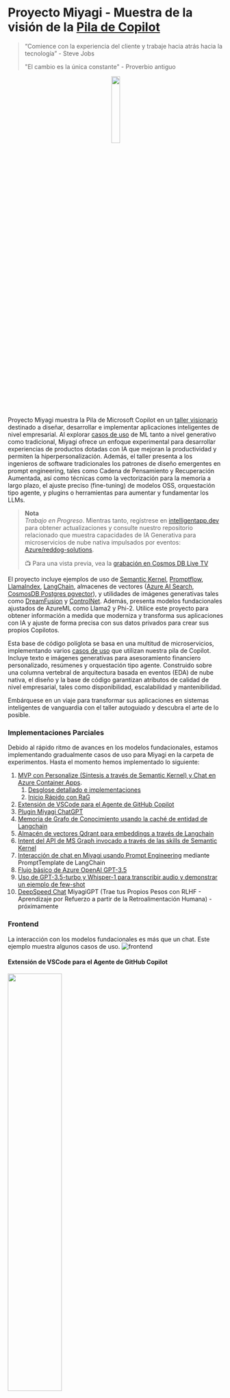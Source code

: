 # Proyecto Miyagi - Muestra de la visión de la [Pila de Copilot](https://learn.microsoft.com/en-us/semantic-kernel/overview/#semantic-kernel-is-at-the-center-of-the-copilot-stack)

>  “Comience con la experiencia del cliente y trabaje hacia atrás hacia la tecnología” - Steve Jobs
>
>  "El cambio es la única constante" - Proverbio antiguo

<p align="center"><img src="assets/images/1.png" width=20% height=20% /></p>

Proyecto Miyagi muestra la Pila de Microsoft Copilot en un [taller visionario](https://github.com/Azure-Samples/intelligent-app-workshop) destinado a diseñar, desarrollar e implementar aplicaciones inteligentes de nivel empresarial. Al explorar [casos de uso](https://iappwksp.com/wksp/05-use-cases/) de ML tanto a nivel generativo como tradicional, Miyagi ofrece un enfoque experimental para desarrollar experiencias de productos dotadas con IA que mejoran la productividad y permiten la hiperpersonalización. Además, el taller presenta a los ingenieros de software tradicionales los patrones de diseño emergentes en prompt engineering, tales como Cadena de Pensamiento y Recuperación Aumentada, así como técnicas como la vectorización para la memoria a largo plazo, el ajuste preciso (fine-tuning) de modelos OSS, orquestación tipo agente, y plugins o herramientas para aumentar y fundamentar los LLMs.


> **Nota**  
> *Trabajo en Progreso*. Mientras tanto, regístrese en [intelligentapp.dev](https://intelligentapp.dev) para obtener actualizaciones y consulte nuestro repositorio relacionado que muestra capacidades de IA Generativa para microservicios de nube nativa impulsados ​​por eventos: [Azure/reddog-solutions](https://github.com/Azure/reddog-solutions#readme). 
>
> :tv: Para una vista previa, vea la [grabación en Cosmos DB Live TV](https://www.youtube.com/watch?v=V8dlEvXdGEM&t=144s)
>


El proyecto incluye ejemplos de uso de [Semantic Kernel](https://learn.microsoft.com/en-us/semantic-kernel/overview/#semantic-kernel-is-at-the-center-of-the-copilot-stack), [Promptflow](https://promptflow.azurewebsites.net/overview-what-is-prompt-flow.html), [LlamaIndex](https://github.com/jerryjliu/llama_index), [LangChain](https://github.com/hwchase17/langchain#readme), almacenes de vectores ([Azure AI Search](https://github.com/Azure/cognitive-search-vector-pr), [CosmosDB Postgres pgvector](https://learn.microsoft.com/en-us/azure/cosmos-db/postgresql/howto-use-pgvector)), y utilidades de imágenes generativas tales como [DreamFusion](https://huggingface.co/thegovind/reddogpillmodel512) y [ControlNet](https://github.com/lllyasviel/ControlNet). Además, presenta modelos fundacionales ajustados de AzureML como Llama2 y Phi-2. Utilice este proyecto para obtener información a medida que moderniza y transforma sus aplicaciones con IA y ajuste de forma precisa con sus datos privados para crear sus propios Copilotos. 


Esta base de código políglota se basa en una multitud de microservicios, implementando varios [casos de uso](https://iappwksp.com/wksp/05-use-cases/) que utilizan nuestra pila de Copilot. Incluye texto e imágenes generativas para asesoramiento financiero personalizado, resúmenes y orquestación tipo agente. Construido sobre una columna vertebral de arquitectura basada en eventos (EDA) de nube nativa, el diseño y la base de código garantizan atributos de calidad de nivel empresarial, tales como disponibilidad, escalabilidad y mantenibilidad.

Embárquese en un viaje para transformar sus aplicaciones en sistemas inteligentes de vanguardia con el taller autoguiado y descubra el arte de lo posible.

### Implementaciones Parciales

Debido al rápido ritmo de avances en los modelos fundacionales, estamos implementando gradualmente casos de uso para Miyagi en la carpeta de experimentos. Hasta el momento hemos implementado lo siguiente:

1. [MVP con Personalize (Síntesis a través de Semantic Kernel) y Chat en Azure Container Apps](https://agentmiyagi.com).
    1. [Desglose detallado e implementaciones](./services/README.md)
    1. [Inicio Rápido con RaG](./sandbox/usecases/rag/dotnet/Getting-started.ipynb)
1. [Extensión de VSCode para el Agente de GitHub Copilot](./sandbox/usecases/code-modernization/vscode-gh-copilot-extension/README.md)
1. [Plugin Miyagi ChatGPT](./services/chatgpt-plugin/python)
1. [Memoria de Grafo de Conocimiento usando la caché de entidad de Langchain](./sandbox/experiments/langchain/Memory_Usecases.ipynb)
1. [Almacén de vectores Qdrant para embeddings a través de Langchain](./sandbox/experiments/langchain/qdrant_miyagi_example)
1. [Intent del API de MS Graph invocado a través de las skills de Semantic Kernel](./sandbox/experiments/semantic-kernel/ms-graph-chain)
1. [Interacción de chat en Miyagi usando Prompt Engineering](./sandbox/experiments/langchain/chat) mediante PromptTemplate de LangChain
1. [Flujo básico de Azure OpenAI GPT-3.5](./sandbox/experiments/az-openai)
1. [Uso de GPT-3.5-turbo y Whisper-1 para transcribir audio y demonstrar un ejemplo de few-shot](./sandbox/experiments/gpt-3.5-turbo)
1. [DeepSpeed Chat](https://github.com/microsoft/DeepSpeedExamples/tree/master/applications/DeepSpeed-Chat) MiyagiGPT (Trae tus Propios Pesos con RLHF - Aprendizaje por Refuerzo a partir de la Retroalimentación Humana) - próximamente

### Frontend
La interacción con los modelos fundacionales es más que un chat. Este ejemplo muestra algunos casos de uso.
![frontend](./assets/images/wip-ui.png)

#### Extensión de VSCode para el Agente de GitHub Copilot
<p align="left"><img src="./assets/images/demo.png" width=50% height=50% /></p>

### Arquitectura

#### Arquitectura lógica de alto nivel

![azure](./assets/images/wip-azure1.png)

#### Orquestación de Semantic Kernel para el caso de uso de Miyagi

![orquestación-sk](./assets/images/sk-memory-orchestration.png)

#### Flujo del aprendizaje en contexto

![ida-vuelta](./assets/images/sk-round-trip.png)

<p align="left"><img src="assets/images/embeddings.png" width=40% height=40% /></p>

#### Panorama General

<p align="left"><img src="assets/images/basic-arch.png" width=30% height=30% /></p>


#### Prompt Flow
![prompt-flow](./assets/images/prompt-flow-basic.png)

#### Modelos Fundacionales OSS preentrenados
![aml-miyagi-dolly](./assets/images/aml-miyagi-dolly.png)
![aml-entrenamiento](./assets/images/aml-finetune.png)


#### Ideación inicial para el flujo EDA + SK

![arquitectura](./assets/images/wip-architecture.png)



### Arquitectura del caso de uso de imagen generativa con Dreambooth 
Esto será similar al [caso de uso de generación de imágenes](https://huggingface.co/thegovind/reddogpillmodel512) de productos de [reddog](https://reddog-solutions.com). 

![imagen-generativa](./assets/images/wip-dreambooth.png)

## Pila Tecnológica

### Pila de Copilot

![pila de copilot](./assets/images/copilot-stack1.png)

### Servicios y capacidades

- [Azure OpenAI](https://learn.microsoft.com/en-us/azure/cognitive-services/openai/concepts/models)
- [Semantic Kernel](https://github.com/microsoft/semantic-kernel)
- [LangChain](https://python.langchain.com/docs/get_started/introduction)
- [LlamaIndex](https://docs.llamaindex.ai/en/stable/)
- [Agente de GitHub Copilot](https://gh.io/copilot-partner-program)
- [AI Studio](https://azure.microsoft.com/en-us/products/ai-studio)
- [AI Search](https://azure.microsoft.com/en-us/products/ai-services/ai-search)
- [AI Speech](https://azure.microsoft.com/en-us/products/ai-services/ai-speech)
- [AzureML PromptFlow](https://learn.microsoft.com/en-us/azure/machine-learning/prompt-flow/overview-what-is-prompt-flow?view=azureml-api-2)
- [TypeChat](https://microsoft.github.io/TypeChat)
- [Kernel-memory](https://github.com/microsoft/kernel-memory)
- [AutoGen](https://github.com/microsoft/autogen)
- [TaskWeaver](https://github.com/microsoft/TaskWeaver)
- [Azure Functions](https://azure.microsoft.com/en-ca/products/functions/)
- [APIM](https://learn.microsoft.com/en-us/azure/api-management/)
- [Service Bus](https://learn.microsoft.com/en-us/azure/service-bus-messaging/service-bus-messaging-overview)
- [Event Grid](https://learn.microsoft.com/en-us/azure/event-grid/overview)
- [Logic Apps](https://learn.microsoft.com/en-us/azure/logic-apps/logic-apps-overview)
- [AKS](https://azure.microsoft.com/en-us/products/kubernetes-service) / [ACA](https://azure.microsoft.com/en-us/products/container-apps)
- [Cosmos DB](https://azure.microsoft.com/en-us/products/cosmos-db/)
- [Github Actions](https://docs.github.com/en/actions)
- [Azure Monitor](https://learn.microsoft.com/en-us/azure/azure-monitor/)
- [Azure DB para PostgreSQL](https://azure.microsoft.com/en-us/products/postgresql)
- [Azure Redis Cache](https://azure.microsoft.com/en-us/products/cache)
- [Azure Storage](https://learn.microsoft.com/en-us/azure/storage/common/storage-introduction)



### Contribución

Este proyecto agradece contribuciones y sugerencias. La mayoría de las contribuciones requieren que usted acepte un
Acuerdo de Licencia de Colaborador (CLA) que declara que usted tiene derecho a otorgarnos, y de hecho lo hace,
los derechos de uso de su contribución. Para obtener más detalles, visite https://cla.opensource.microsoft.com.

Cuando envía una solicitud de incorporación de cambios, un bot CLA determinará automáticamente si necesita proporcionar
un CLA y decorará el PR apropiadamente (por ejemplo, verificación de estado, comentario). Simplemente siga las instrucciones
proporcionadas por el bot. Solo necesitará hacer esto una vez en todos los repositorios que utilicen nuestro CLA.


Este proyecto ha adoptado el [Código de Conducta de Código Abierto de Microsoft](https://opensource.microsoft.com/codeofconduct/).
Para obtener más información, consulte las [Preguntas Más Frecuentes del Código de Conducta](https://opensource.microsoft.com/codeofconduct/faq/) o póngase en contacto con [opencode@microsoft.com](mailto:opencode@microsoft.com) si tiene alguna pregunta o comentario adicional.


### Descargo de responsabilidad

Este software se proporciona únicamente con fines de demostración. No se debe confiar en él para ningún propósito. Los creadores de este software no hacen representaciones ni garantías de ningún tipo, expresas o implícitas, sobre la integridad, exactitud, confiabilidad, idoneidad o disponibilidad con respecto al software o la información, productos, servicios o gráficos relacionados contenidos en el software para cualquier propósito. Por lo tanto, cualquier confianza que usted deposite en dicha información es estrictamente bajo su propio riesgo.

### Licencia

Este software se proporciona únicamente con fines de demostración. No se debe confiar en él para ningún propósito. El software se proporciona "tal cual" y sin garantía alguna, expresa o implícita. El software no está destinado a ser utilizado con ningún fin comercial. El software se proporciona únicamente con fines de demostración y no debe utilizarse para ningún otro fin. El software se proporciona sin garantía de ningún tipo, ya sea expresa o implícita, incluidas, entre otras, las garantías implícitas de comerciabilidad, idoneidad para un propósito particular o no infracción. El software se proporciona "tal cual" y sin garantía de ningún tipo. El usuario asume todo riesgo y responsabilidad por el uso del software.
